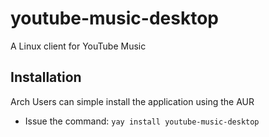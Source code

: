 # youtube-music-desktop
A Linux client for YouTube Music


## Installation
Arch Users can simple install the application using the AUR
* Issue the command: `yay install youtube-music-desktop`

